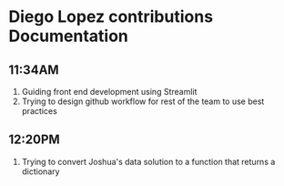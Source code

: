 # Diego Lopez contributions Documentation

## 11:34AM
1. Guiding front end development using Streamlit
2. Trying to design github workflow for rest of the team to use best practices

## 12:20PM
1. Trying to convert Joshua's data solution to a function that returns a dictionary

